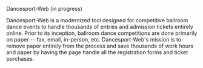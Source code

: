 Dancesport-Web (in progress)

Dancesport-Web is a modernized tool designed for competitive ballroom dance events to handle thousands of entries and admission tickets entirely online. Prior to its inception, ballroom dance competitions are done primarily on paper -- fax, email, in-person, etc. Dancesport-Web's mission is to remove paper entirely from the process and save thousands of work hours and paper by having the page handle all the registration forms and ticket purchases.
